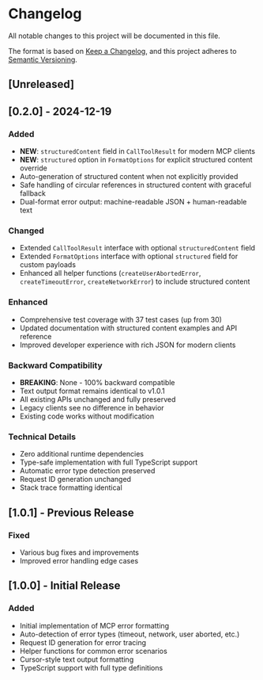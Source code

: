 # Changelog

All notable changes to this project will be documented in this file.

The format is based on [Keep a Changelog](https://keepachangelog.com/en/1.0.0/),
and this project adheres to [Semantic Versioning](https://semver.org/spec/v2.0.0.html).

## [Unreleased]

## [0.2.0] - 2024-12-19

### Added
- **NEW**: `structuredContent` field in `CallToolResult` for modern MCP clients
- **NEW**: `structured` option in `FormatOptions` for explicit structured content override
- Auto-generation of structured content when not explicitly provided
- Safe handling of circular references in structured content with graceful fallback
- Dual-format error output: machine-readable JSON + human-readable text

### Changed
- Extended `CallToolResult` interface with optional `structuredContent` field
- Extended `FormatOptions` interface with optional `structured` field for custom payloads
- Enhanced all helper functions (`createUserAbortedError`, `createTimeoutError`, `createNetworkError`) to include structured content

### Enhanced
- Comprehensive test coverage with 37 test cases (up from 30)
- Updated documentation with structured content examples and API reference
- Improved developer experience with rich JSON for modern clients

### Backward Compatibility
- **BREAKING**: None - 100% backward compatible
- Text output format remains identical to v1.0.1
- All existing APIs unchanged and fully preserved
- Legacy clients see no difference in behavior
- Existing code works without modification

### Technical Details
- Zero additional runtime dependencies
- Type-safe implementation with full TypeScript support
- Automatic error type detection preserved
- Request ID generation unchanged
- Stack trace formatting identical

## [1.0.1] - Previous Release

### Fixed
- Various bug fixes and improvements
- Improved error handling edge cases

## [1.0.0] - Initial Release

### Added
- Initial implementation of MCP error formatting
- Auto-detection of error types (timeout, network, user aborted, etc.)
- Request ID generation for error tracing
- Helper functions for common error scenarios
- Cursor-style text output formatting
- TypeScript support with full type definitions 
